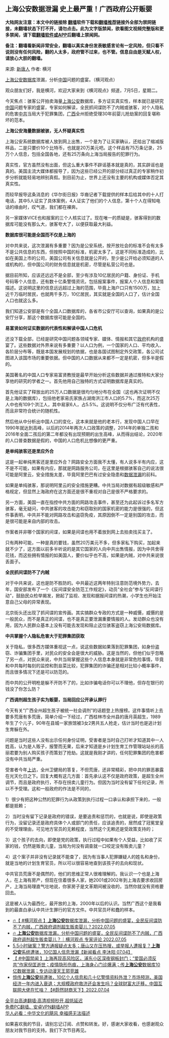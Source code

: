  <!-- 面包屑导航 --> <h2>上海公安数据泄漏 史上最严重！广西政府公开贩婴</h2> <p class="notice"><b>大陆网友注意：本文中的链接除 <a href="https://github.com/bannedbook/fanqiang" >翻墙</a>软件下载和<a href="https://github.com/killgcd/justmysocks/blob/master/README.md">翻墙推荐</a>链接外全部为禁网链接，未翻墙状态下打不开，请勿点击。此为文字版禁闻，欲看图文视频完整版和更多禁闻，请下载<a href="https://github.com/bannedbook/fanqiang">翻墙软件或APP</a>后翻墙上禁闻网。</p><p>备注：翻墙看新闻非常安全，翻墙以真实身份发表敏感言论有一定风险，但只看不说则没有任何风险，翻的人太多，政府管不过来，也不管。信息自由是天赋人权，请放心大胆的翻墙。</b></p>  <div class="entry"> <p>来源:&nbsp;<span class='wp_keywordlink_affiliate'><a href="https://www.ntdtv.com/" title="新唐人">新唐人</a></span>                            作者:&nbsp;横河                                                 </p> <p><a href="https://www.bannedbook.org/bnews/tag/%E4%B8%8A%E6%B5%B7%E5%85%AC%E5%AE%89/" class="st_tag internal_tag" rel="tag" title="标签 上海公安 下的日志">上海公安</a><a href="https://www.bannedbook.org/bnews/tag/%E6%95%B0%E6%8D%AE%E5%BA%93/" class="st_tag internal_tag" rel="tag" title="标签 数据库 下的日志">数据库</a>泄漏，分析<span class='wp_keywordlink_affiliate'><a href="https://www.bannedbook.org/" title="中国" target="_blank">中国</a></span>问题的盛宴。（横河观点）</p> <p>观众朋友们好，我是横河，欢迎大家来到《横河观点》频道，7月5日，星期二。</p> <p>今天焦点：骇客公开拍卖海量<a href="https://www.bannedbook.org/bnews/tag/%e4%b8%8a%e6%b5%b7/" class="st_tag internal_tag" rel="tag" title="标签 上海 下的日志">上海</a><a href="https://www.bannedbook.org/bnews/tag/%e5%85%ac%e5%ae%89/" class="st_tag internal_tag" rel="tag" title="标签 公安 下的日志">公安</a>数据库，多方证实真实性，样本就已是研究<a href="https://www.bannedbook.org/bnews/tag/%E4%B8%AD%E5%9B%BD/" class="st_tag internal_tag" rel="tag" title="标签 中国 下的日志">中国</a>问题专家的盛宴，专家如何解读，全民抓间谍防不了内贼或骇客，对个人隐私的危害<a href="https://www.bannedbook.org/bnews/tag/%e4%b8%ad%e5%85%b1/" class="st_tag internal_tag" rel="tag" title="标签 中共 下的日志">中共</a>当局大于犯罪集团，<a href="https://www.bannedbook.org/bnews/tag/%e5%b9%bf%e8%a5%bf/" class="st_tag internal_tag" rel="tag" title="标签 广西 下的日志">广西</a>全州拒绝受理30年前婴儿抢劫案的回复堪称坏的范本。</p> <p><strong>上海公安海量数据被骇，无人怀疑真实性</strong></p> <p>上海公安系统数据库被人放到网上出售，一个是为了让买家确认，还给出了缩减版样品，二是只要价10个比特币，也就是20万美元吧。这个样品有75万条记录，25万个人信息，包括全国各地，还有25万条向上海当局报告的犯罪行为。</p> <p>真实性，官方虽然没有出面，但这么重大事件不辟谣基本就是真的，其实辟谣也是真的。美国主流大媒体都报导了，因为这些已经公开的部分经过真正的专家稍作初步分析就能轻易地辨别真假。到目前为止，世界上还没有主要的机构或媒体否定其真实性。</p> <p>而较早报导这条消息的《华尔街日报》华裔记者下载提供的样本后给其中的十人打电话，其中5人证实了具体案例，4人证实了他们的个人信息，第十个人在得知电话的缘由时，叹气道，我们都在裸奔。</p> <p>另一家媒体VICE也和报案的三个人核实过了。现在唯一的质疑是，骇客得到的数据库可能没有那么大，骇客夸大了，以便获取最大利益。</p> <p><strong>数据库很可能是全国而不仅是上海的</strong></p>  <p>对中共来说，这次泄漏有多重要？因为是公安系统，按开放社会的标准不会有太多不是公共信息的东西，但按照中国的标准，机密太多了。这是不同标准造成的，比如在美国上市的公司，美国公司有关信息就是公开的，至少是公开给必须知道的人或机构的，但中国公司的财务信息就是机密，尽管是私营公司也是。</p> <p>据目前所知，应该还远远不是全部，至少有涉及10亿居民的户籍、身份证、手机号码等个人信息，还有数十亿条警情资讯，包括报案事件，报案人个人信息和案情描述。这说明这里的信息远远超过上海的范围，毕竟上海户口只有1500万，加上近千万临时居民，也就两千多万，10亿居民，其实就是全国的人口了，估计全国人口也就这么多。</p> <p>我们知道公安部是有个全国人口数据库的，各省市公安厅可以查询，如果真的是公安厅分享，那这个数据库很可能是全国的。</p> <p><strong>易富贤如何证实数据的代表性和解读中国人口危机</strong></p> <p>还没下载全部，已经是研究中国问题各领域专家、媒体、情报和其它<a href="https://www.bannedbook.org/bnews/tag/%e6%94%bf%e5%ba%9c/" class="st_tag internal_tag" rel="tag" title="标签 政府 下的日志">政府</a>机构的盛宴了。这些数据对外界来说有多重要？以人口为例，一个国家的人口、平均收入、各阶层分布等，既是本国发展规划的依据，也是各国试图制定外交政策，各公司试图进入该国市场的重要依据。但中国的人口数据从来都不一定是机密，但多半是假的。</p> <p>美国著名的中国人口专家易富贤教授是最早开始分析这些数据并通过推特和大家分享他的研究的学者之一。首先他用自己独特的方式证明数据库是真实的。</p> <p>首先他证实了释放出的25万人口数据是很均匀地分布在全国（这也再次证明不仅是上海的数据库），包括他老家易氏家族占湖南洪江市人口的5.7%，而这次25万人中也有109个洪江人，其中易家6人，占5.5%。这说明不仅分布广泛有代表性，而且非常符合统计的随机性。</p> <p>然后他从中分析出中国人口的变化，这本来就是他的老本行，发现中国人口早在1990年就达到高峰，以后的2014年两次人口政策的调整，2014年的单独二孩和2016年全面二孩后的第二年都没有出现预期的出生高峰，从而得出结论，2020年的人口普查数据是假的，中国的人口危机比想像的更严重。</p> <p><strong>是单纯骇客还是里应外合</strong></p> <p>这是一起单纯黑客还是里应外合？网路安全方面我不太懂，有人说多半有内应，这不是不可能，如果有内应，那就是网路服务公司，在这里是根据骇客自己的说法很可能是阿里云，安全措施太差，毕竟阿里巴巴有过安全隐患和<a href="https://www.bannedbook.org/bnews/tag/%E6%95%B0%E6%8D%AE%E6%B3%84%E6%BC%8F/" class="st_tag internal_tag" rel="tag" title="标签 数据泄漏 下的日志">数据泄漏</a>的前科。</p>  <p>如果是单纯骇客，那说明阿里云的安全措施更糟。中共当局对数据有超级敏感和严格规定，但显然上海政府在这方面还是很不重视对自己是很不严格要求的。</p> <p>另一方面，美国一直在指控中共方面的网路攻击事件，甚至还为此起诉过多名军方骇客，毫无疑问，中共骇客的攻击能力和窃取别的国家机密的能力是很强的，但这件事表明，中共并不能对网路攻击和盗窃免疫，其原因倒不一定是别国的攻击，而是很可能是来自内部的攻击。</p> <p>作案者并非哪个国家的间谍，如果是间谍也用不着放到网上去拍卖找买主了。</p> <p>只有两种可能，一种是真的要钱，虽然20万美元不多，但多家私下购买，加起来就不少了，这方面以前多半听说的是其它国家的人向中共出售情报，因为中共舍得花钱，而这些拥有情报的如美国人，要价似乎也不高，如果是内贼，对中共来说很丢面子。</p> <p><strong>全民抓间谍防不了内贼</strong></p> <p>对于中共来说，这也是防不胜防的。中共最近这两年特别注意防范境外势力，去年，国安部发布了一个《反间谍安全防范工作规定》，动员“全社会”参与“反间谍行动”，鼓励民众检举揭发，掀起了监视、发现和据报间谍的热潮，小学生也开始注意自己父母的异常表现。</p> <p>北京街头还出现了抓间谍的宣传画。其实搞群众专政的方式是一种威慑，威慑的是一般民众，而不是真正的间谍，也不是真正要泄漏重要情报的人。发动群众也没有用，因为人民群众基本上没有可能去发现和阻止这位骇客盗窃上海公安局数据库。</p> <p><strong>中共掌握个人隐私危害大于犯罪集团获取</strong></p> <p>关于隐私，很多西方媒体重视这一点，说这些数据如果落到犯罪集团，如身份盗窃、诈骗集团手里，对民众的安全会是很大的威胁。这是当然的，但他们似乎忽略了另一点，对民众来说，中共当局掌握这些个人信息本身就是非常危险事情，毕竟和中共每时每刻的监控和割韭菜比较，犯罪集团的诈骗还是相对比较小概率事件，而且很多情况下还是可以防范的。</p> <p>而中共的公开明枪是躲不开防不了的，比如诈骗电话你可以不理他，但存在银行的钱没了你怎么防？</p>  <p><strong>广西调剂超生孩子实为贩婴，当局回应公开承认罪行</strong></p> <p>今天有关“广西全州超生孩子被统一社会调剂”的话题登上热搜榜。这件事情听上去要多荒唐有多荒唐，简单介绍一下经过，广西桂林市全州县的唐月英超生，1989年生了个儿子，90年在县城一家旅馆被3女2男共五人抢走，估计当时也是逃计划生育躲在外。</p> <p>问题是当时这些人没有出示任何身份证明，受害者是当时自己打听才知道其中一人姓高，认为是人贩子，报警而无果，后来才知道是乡计划生育工作管理站站长的高丽君要为别人购买孩子而策划了抢劫。这就是我刚才讲的，任何犯罪集团的危害都没有中共当局严重。</p> <p>受害者今年<span class='wp_keywordlink_affiliate'><a href="https://www.bannedbook.org/bnews/weiquan/" title="上访" target="_blank">上访</a></span>，全州卫健局的答复，不但荒唐，还非常精彩，把中共的罪恶暴露在光天化日之下。回复大概有这几方面：首先承认这不仅是政府政策，是超生全州调节，而且是政府执行，不存在拐卖儿童行为。但因为当时没有留下任何记录，所以不予受理。这和一般政府的作法是不同的，</p> <p>1）很少有把这种公然的犯罪行为从政策到执行过程一口承认和承担下来的，一般都是抵赖；</p> <p>2）当时没有留下记录是政府的错误，是要追责和惩罚的，也就是说，即使是政策行为，没留记录还是政府具体个人或部门的责任，应该追责的，居然成了冠冕堂皇的不受理理由，可见地方官员的无赖程度，当然这个无赖还是受政策支持的；</p> <p>3）这个孩子的去向，即使是党的政策，执行过程中如果有个人受益，比如收了买家的钱，仍然是贩卖儿童，当局为何没有调查就一口咬定没有贩卖儿童？</p> <p>4）这个案子并非没有记录就不能查了，因为有当事人犯罪嫌疑人的姓名和身份，就是当地的计划生育官员，所以可以很容易地查到该孩子的去向和现状。</p> <p>中共官员荒唐不是偶然的，他们的思维正常人很难理解的。我认识一个也是上海人，在上海有房产，但现在住着很多人家，她2001或2002年到上海去要求收回房产，上海当局理直气壮地说，你家房子是文革期间被没收的，当然你就没有资格要回去。</p> <p>这是被人认为最西化，最开放的上海，2000年以后的认识。当然广西这个是我看到的最直白承认中共计生罪行的官方文件。中共官员坏和蠢的样本。</p>  <div id="taboola-mid-1"></div>  <ul class='op-related-articles' title='相关阅读'> <li><a href='https://www.bannedbook.org/bnews/bannedvideo/20220706/1754520.html' target='_blank'>🔥【 #横河观点 】<b>上海公安</b>数据库泄漏，分析中国问题的盛宴，全民反间谍防不了内贼，广西政府调剂超生贩卖婴儿？2022.07.05</a></li> <li><a href='https://www.bannedbook.org/bnews/bannedvideo/20220706/1754489.html' target='_blank'>🔥 <b>上海公安</b>数据库泄漏，分析中国问题的盛宴，全民反间谍防不了内贼，广西政府调剂超生贩卖婴儿？｜横河观点 专家评论 2022.07.05</a></li> <li><a href='https://www.bannedbook.org/bnews/bannedvideo/20220705/1754090.html' target='_blank'>5.5小时破案？警方通报疑点太多；唐山又在压热搜，或举报人遭报复？<b>上海公安</b>系统遭骇，10亿国人信息泄漏【新闻看点 李沐阳 07.04】</a></li> <li><a href='https://www.bannedbook.org/bnews/bannedvideo/20220705/1753917.html' target='_blank'>【 #中国禁闻 】上海再现高风险区，浦东小区深夜钢板封门；“爱国必须反共”作家倪匡逝世；疫情隐形伤痕，上海身心门诊爆满；传<b>上海公安</b>数据库10亿数据泄漏；专访动漫天王郭竞雄</a></li> <li><a href='https://www.bannedbook.org/bnews/bannedvideo/20220704/1753796.html' target='_blank'>惊传<b>上海公安</b>局遭骇，10亿个人信息和几十亿警情资料外泄？市场预测，美国经济一年内进入衰退；大规模政府救济还会发生吗？全球财富大迁移，中国互联网大佬在忙啥？【#蔚然财商天下】2022.07.04</a></li> </ul> <p class="texttj"> <a href="https://github.com/bannedbook/fanqiang/wiki/V2ray%E6%9C%BA%E5%9C%BA" target="_blank">全平台高速翻墙:高清视频秒开,超低延迟</a><br/> <a href="https://github.com/bannedbook/fanqiang/wiki/%E7%A6%81%E9%97%BB%E7%BD%91%E5%AE%89%E5%8D%93%E7%BF%BB%E5%A2%99%E6%96%B0%E9%97%BBAPP" target="_blank">免费PC翻墙、安卓VPN翻墙APP</a><br/> <a href="https://www.bannedbook.org/bnews/comments/20220220/1694796.html" target="_blank">华人必看：中华文化的飓风 幸福感无法描述</a> </p><p>如果喜欢我的节目，请别忘记订阅、点赞和转发。好，感谢大家收看，也感谢观众朋友对我节目的支持。我们下次节目再见。</p><a name='sharetosocial'></a>  <div style="margin-bottom:5px;padding-bottom:5px;clear:both"> <div id="archive-pix-1" class="banner-ads"> <!-- AuctionX Display platform tag START --> <div id="27602x728x90x621x_ADSLOT1" clicktrack="%%CLICK_URL_ESC%%"></div>  <!-- AuctionX Display platform tag END --> </div> <div id="archive-pix-2" class="banner-ads"> <!-- AuctionX Display platform tag START --> <div id="27556x300x250x621x_ADSLOT1" clicktrack="%%CLICK_URL_ESC%%" style="margin:0 auto;text-align:center"></div>  <!-- AuctionX Display platform tag END --> </div> </div>  <div id="archive-pix-1" class="banner-ads"> <!-- AuctionX Display platform tag START --> <div id="27603x728x90x621x_ADSLOT1" clicktrack="%%CLICK_URL_ESC%%"></div>  <!-- AuctionX Display platform tag END --> </div> </div><!--END ENTRY--> 